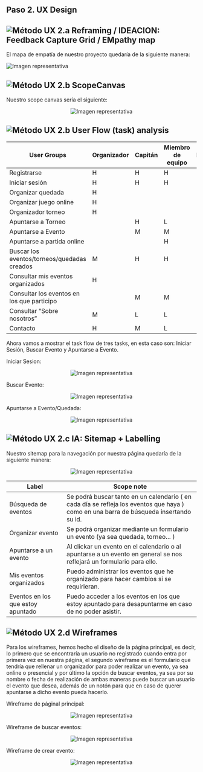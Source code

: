 
## Paso 2. UX Design  

![Método UX](img/feedback-capture-grid.png) 2.a Reframing / IDEACION: Feedback Capture Grid / EMpathy map 
----

El mapa de empatía de nuestro proyecto quedaría de la siguiente manera:

><p align="center">
  <img src="https://github.com/JuanmiAcosta/Disenio_Interfaces_Usuario/blob/master/P2/Empathy Customer Map.png?raw=true" alt="Imagen representativa">
</p>

![Método UX](img/ScopeCanvas.png) 2.b ScopeCanvas
----
Nuestro scope canvas sería el siguiente:

<p align="center">
  <img src="https://github.com/JuanmiAcosta/Disenio_Interfaces_Usuario/blob/master/P2/scopeCanvas.png?raw=true" alt="Imagen representativa">
</p>

![Método UX](img/Sitemap.png) 2.b User Flow (task) analysis 
-----

| User Groups                                 | Organizador | Capitán  | Miembro de equipo | Espectador |
|---------------------------------------------|-------------|----------|-------------------|------------|
| Registrarse                                 | H           | H        | H                 | H          |
| Iniciar sesión                              | H           | H        | H                 | H          |
| Organizar quedada                           | H           |          |                   |            |
| Organizar juego online                      | H           |          |                   |            |
| Organizador torneo                          | H           |          |                   |            |
| Apuntarse a Torneo                          |             | H        | L                 | L          |
| Apuntarse a Evento                          |             | M        | M                 | M          |
| Apuntarse a partida online                  |             |          | H                 | L          |
| Buscar los eventos/torneos/quedadas creados | M           | H        | H                 | H          |
| Consultar mis eventos organizados           | H           |          |                   |            |
| Consultar los eventos en los que participo  |             | M        | M                 | M          |
| Consultar “Sobre nosotros”                  | M           | L        | L                 | L          |
| Contacto                                    | H           | M        | L                 | L          |

    
Ahora vamos a mostrar el task flow de tres tasks, en esta caso son: Iniciar Sesión, Buscar Evento y Apuntarse a Evento.

Iniciar Sesion:
<p align="center">
  <img src="https://github.com/JuanmiAcosta/Disenio_Interfaces_Usuario/blob/master/P2/iniciar.png?raw=true" alt="Imagen representativa">
</p>

Buscar Evento:
<p align="center">
  <img src="https://github.com/JuanmiAcosta/Disenio_Interfaces_Usuario/blob/master/P2/buscarEvento.png?raw=true" alt="Imagen representativa">
</p>

Apuntarse a Evento/Quedada:
<p align="center">
  <img src="https://github.com/JuanmiAcosta/Disenio_Interfaces_Usuario/blob/master/P2/apuntarseEvento.png?raw=true" alt="Imagen representativa">
</p>


![Método UX](img/labelling.png) 2.c IA: Sitemap + Labelling 
----

Nuestro sitemap para la navegación por nuestra página quedaría de la siguiente manera:
<p align="center">
  <img src="https://github.com/JuanmiAcosta/Disenio_Interfaces_Usuario/blob/master/P2/sitemap.png?raw=true" alt="Imagen representativa">
</p>

| Label                             | Scope note                                                                                                                             |
|-----------------------------------|----------------------------------------------------------------------------------------------------------------------------------------|
| Búsqueda de eventos               | Se podrá buscar tanto en un calendario ( en cada día se refleja los eventos que haya ) como en una barra de búsqueda insertando su id. |
| Organizar evento                  | Se podrá organizar mediante un formulario un evento (ya sea quedada, torneo… )                                                         |
| Apuntarse a un evento             | Al clickar un evento en el calendario o al apuntarse a un evento en general se nos reflejará un formulario para ello.                  |
| Mis eventos organizados           | Puedo administrar los eventos que he organizado para hacer cambios si se requirieran.                                                  |
| Eventos en los que estoy apuntado | Puedo acceder a los eventos en los que estoy apuntado para desapuntarme en caso de no poder asistir.                                   |

![Método UX](img/Wireframes.png) 2.d Wireframes
-----

Para los wireframes, hemos hecho el diseño de la página principal, es decir, lo primero que se encontraría un usuario no registrado cuando entra por primera vez en nuestra página,
el segundo wireframe es el formulario que tendría que rellenar un organizador para poder realizar un evento, ya sea online o presencial y por último la opción de buscar eventos,
ya sea por su nombre o fecha de realización de ambas maneras puede buscar un usuario el evento que desea, además de un notón para que en caso de querer apuntarse a dicho evento pueda 
hacerlo.

Wireframe de páginal principal:
<p align="center">
  <img src="https://github.com/JuanmiAcosta/Disenio_Interfaces_Usuario/blob/master/P2/wireframePrincipal.png?raw=true" alt="Imagen representativa">
</p>

Wireframe de buscar eventos:
<p align="center">
  <img src="https://github.com/JuanmiAcosta/Disenio_Interfaces_Usuario/blob/master/P2/wireframeBuscar.png?raw=true" alt="Imagen representativa">
</p>

Wireframe de crear evento:
<p align="center">
  <img src="https://github.com/JuanmiAcosta/Disenio_Interfaces_Usuario/blob/master/P2/wireframeCrear.png?raw=true" alt="Imagen representativa">
</p>
